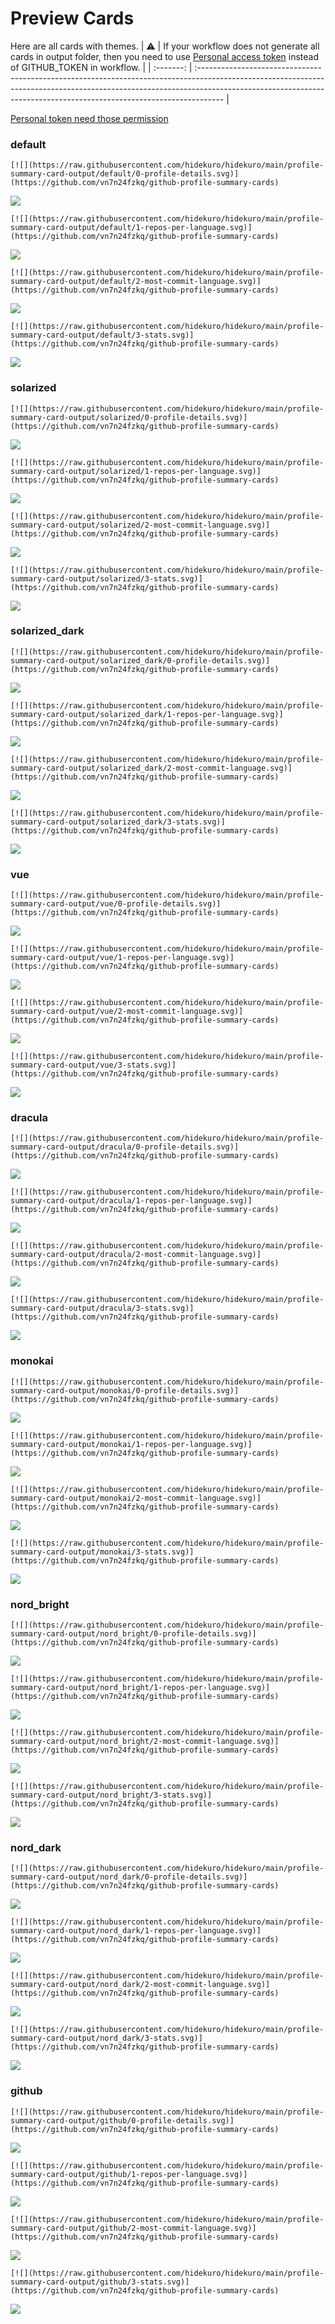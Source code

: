 
# Preview Cards

Here are all cards with themes.
| :warning: | If your workflow does not generate all cards in output folder, then you need to use [Personal access token](https://docs.github.com/en/actions/configuring-and-managing-workflows/creating-and-storing-encrypted-secrets) instead of GITHUB_TOKEN in workflow. |
| :-------: | :------------------------------------------------------------------------------------------------------------------------------------------------------------------------------------------------------------------------------------------------ |

[Personal token need those permission](https://github.com/vn7n24fzkq/github-profile-summary-cards/wiki/Personal-access-token-permissions)


### default


```
[![](https://raw.githubusercontent.com/hidekuro/hidekuro/main/profile-summary-card-output/default/0-profile-details.svg)](https://github.com/vn7n24fzkq/github-profile-summary-cards)
```
![](https://raw.githubusercontent.com/hidekuro/hidekuro/main/profile-summary-card-output/default/0-profile-details.svg)


```
[![](https://raw.githubusercontent.com/hidekuro/hidekuro/main/profile-summary-card-output/default/1-repos-per-language.svg)](https://github.com/vn7n24fzkq/github-profile-summary-cards)
```
![](https://raw.githubusercontent.com/hidekuro/hidekuro/main/profile-summary-card-output/default/1-repos-per-language.svg)


```
[![](https://raw.githubusercontent.com/hidekuro/hidekuro/main/profile-summary-card-output/default/2-most-commit-language.svg)](https://github.com/vn7n24fzkq/github-profile-summary-cards)
```
![](https://raw.githubusercontent.com/hidekuro/hidekuro/main/profile-summary-card-output/default/2-most-commit-language.svg)


```
[![](https://raw.githubusercontent.com/hidekuro/hidekuro/main/profile-summary-card-output/default/3-stats.svg)](https://github.com/vn7n24fzkq/github-profile-summary-cards)
```
![](https://raw.githubusercontent.com/hidekuro/hidekuro/main/profile-summary-card-output/default/3-stats.svg)


### solarized


```
[![](https://raw.githubusercontent.com/hidekuro/hidekuro/main/profile-summary-card-output/solarized/0-profile-details.svg)](https://github.com/vn7n24fzkq/github-profile-summary-cards)
```
![](https://raw.githubusercontent.com/hidekuro/hidekuro/main/profile-summary-card-output/solarized/0-profile-details.svg)


```
[![](https://raw.githubusercontent.com/hidekuro/hidekuro/main/profile-summary-card-output/solarized/1-repos-per-language.svg)](https://github.com/vn7n24fzkq/github-profile-summary-cards)
```
![](https://raw.githubusercontent.com/hidekuro/hidekuro/main/profile-summary-card-output/solarized/1-repos-per-language.svg)


```
[![](https://raw.githubusercontent.com/hidekuro/hidekuro/main/profile-summary-card-output/solarized/2-most-commit-language.svg)](https://github.com/vn7n24fzkq/github-profile-summary-cards)
```
![](https://raw.githubusercontent.com/hidekuro/hidekuro/main/profile-summary-card-output/solarized/2-most-commit-language.svg)


```
[![](https://raw.githubusercontent.com/hidekuro/hidekuro/main/profile-summary-card-output/solarized/3-stats.svg)](https://github.com/vn7n24fzkq/github-profile-summary-cards)
```
![](https://raw.githubusercontent.com/hidekuro/hidekuro/main/profile-summary-card-output/solarized/3-stats.svg)


### solarized_dark


```
[![](https://raw.githubusercontent.com/hidekuro/hidekuro/main/profile-summary-card-output/solarized_dark/0-profile-details.svg)](https://github.com/vn7n24fzkq/github-profile-summary-cards)
```
![](https://raw.githubusercontent.com/hidekuro/hidekuro/main/profile-summary-card-output/solarized_dark/0-profile-details.svg)


```
[![](https://raw.githubusercontent.com/hidekuro/hidekuro/main/profile-summary-card-output/solarized_dark/1-repos-per-language.svg)](https://github.com/vn7n24fzkq/github-profile-summary-cards)
```
![](https://raw.githubusercontent.com/hidekuro/hidekuro/main/profile-summary-card-output/solarized_dark/1-repos-per-language.svg)


```
[![](https://raw.githubusercontent.com/hidekuro/hidekuro/main/profile-summary-card-output/solarized_dark/2-most-commit-language.svg)](https://github.com/vn7n24fzkq/github-profile-summary-cards)
```
![](https://raw.githubusercontent.com/hidekuro/hidekuro/main/profile-summary-card-output/solarized_dark/2-most-commit-language.svg)


```
[![](https://raw.githubusercontent.com/hidekuro/hidekuro/main/profile-summary-card-output/solarized_dark/3-stats.svg)](https://github.com/vn7n24fzkq/github-profile-summary-cards)
```
![](https://raw.githubusercontent.com/hidekuro/hidekuro/main/profile-summary-card-output/solarized_dark/3-stats.svg)


### vue


```
[![](https://raw.githubusercontent.com/hidekuro/hidekuro/main/profile-summary-card-output/vue/0-profile-details.svg)](https://github.com/vn7n24fzkq/github-profile-summary-cards)
```
![](https://raw.githubusercontent.com/hidekuro/hidekuro/main/profile-summary-card-output/vue/0-profile-details.svg)


```
[![](https://raw.githubusercontent.com/hidekuro/hidekuro/main/profile-summary-card-output/vue/1-repos-per-language.svg)](https://github.com/vn7n24fzkq/github-profile-summary-cards)
```
![](https://raw.githubusercontent.com/hidekuro/hidekuro/main/profile-summary-card-output/vue/1-repos-per-language.svg)


```
[![](https://raw.githubusercontent.com/hidekuro/hidekuro/main/profile-summary-card-output/vue/2-most-commit-language.svg)](https://github.com/vn7n24fzkq/github-profile-summary-cards)
```
![](https://raw.githubusercontent.com/hidekuro/hidekuro/main/profile-summary-card-output/vue/2-most-commit-language.svg)


```
[![](https://raw.githubusercontent.com/hidekuro/hidekuro/main/profile-summary-card-output/vue/3-stats.svg)](https://github.com/vn7n24fzkq/github-profile-summary-cards)
```
![](https://raw.githubusercontent.com/hidekuro/hidekuro/main/profile-summary-card-output/vue/3-stats.svg)


### dracula


```
[![](https://raw.githubusercontent.com/hidekuro/hidekuro/main/profile-summary-card-output/dracula/0-profile-details.svg)](https://github.com/vn7n24fzkq/github-profile-summary-cards)
```
![](https://raw.githubusercontent.com/hidekuro/hidekuro/main/profile-summary-card-output/dracula/0-profile-details.svg)


```
[![](https://raw.githubusercontent.com/hidekuro/hidekuro/main/profile-summary-card-output/dracula/1-repos-per-language.svg)](https://github.com/vn7n24fzkq/github-profile-summary-cards)
```
![](https://raw.githubusercontent.com/hidekuro/hidekuro/main/profile-summary-card-output/dracula/1-repos-per-language.svg)


```
[![](https://raw.githubusercontent.com/hidekuro/hidekuro/main/profile-summary-card-output/dracula/2-most-commit-language.svg)](https://github.com/vn7n24fzkq/github-profile-summary-cards)
```
![](https://raw.githubusercontent.com/hidekuro/hidekuro/main/profile-summary-card-output/dracula/2-most-commit-language.svg)


```
[![](https://raw.githubusercontent.com/hidekuro/hidekuro/main/profile-summary-card-output/dracula/3-stats.svg)](https://github.com/vn7n24fzkq/github-profile-summary-cards)
```
![](https://raw.githubusercontent.com/hidekuro/hidekuro/main/profile-summary-card-output/dracula/3-stats.svg)


### monokai


```
[![](https://raw.githubusercontent.com/hidekuro/hidekuro/main/profile-summary-card-output/monokai/0-profile-details.svg)](https://github.com/vn7n24fzkq/github-profile-summary-cards)
```
![](https://raw.githubusercontent.com/hidekuro/hidekuro/main/profile-summary-card-output/monokai/0-profile-details.svg)


```
[![](https://raw.githubusercontent.com/hidekuro/hidekuro/main/profile-summary-card-output/monokai/1-repos-per-language.svg)](https://github.com/vn7n24fzkq/github-profile-summary-cards)
```
![](https://raw.githubusercontent.com/hidekuro/hidekuro/main/profile-summary-card-output/monokai/1-repos-per-language.svg)


```
[![](https://raw.githubusercontent.com/hidekuro/hidekuro/main/profile-summary-card-output/monokai/2-most-commit-language.svg)](https://github.com/vn7n24fzkq/github-profile-summary-cards)
```
![](https://raw.githubusercontent.com/hidekuro/hidekuro/main/profile-summary-card-output/monokai/2-most-commit-language.svg)


```
[![](https://raw.githubusercontent.com/hidekuro/hidekuro/main/profile-summary-card-output/monokai/3-stats.svg)](https://github.com/vn7n24fzkq/github-profile-summary-cards)
```
![](https://raw.githubusercontent.com/hidekuro/hidekuro/main/profile-summary-card-output/monokai/3-stats.svg)


### nord_bright


```
[![](https://raw.githubusercontent.com/hidekuro/hidekuro/main/profile-summary-card-output/nord_bright/0-profile-details.svg)](https://github.com/vn7n24fzkq/github-profile-summary-cards)
```
![](https://raw.githubusercontent.com/hidekuro/hidekuro/main/profile-summary-card-output/nord_bright/0-profile-details.svg)


```
[![](https://raw.githubusercontent.com/hidekuro/hidekuro/main/profile-summary-card-output/nord_bright/1-repos-per-language.svg)](https://github.com/vn7n24fzkq/github-profile-summary-cards)
```
![](https://raw.githubusercontent.com/hidekuro/hidekuro/main/profile-summary-card-output/nord_bright/1-repos-per-language.svg)


```
[![](https://raw.githubusercontent.com/hidekuro/hidekuro/main/profile-summary-card-output/nord_bright/2-most-commit-language.svg)](https://github.com/vn7n24fzkq/github-profile-summary-cards)
```
![](https://raw.githubusercontent.com/hidekuro/hidekuro/main/profile-summary-card-output/nord_bright/2-most-commit-language.svg)


```
[![](https://raw.githubusercontent.com/hidekuro/hidekuro/main/profile-summary-card-output/nord_bright/3-stats.svg)](https://github.com/vn7n24fzkq/github-profile-summary-cards)
```
![](https://raw.githubusercontent.com/hidekuro/hidekuro/main/profile-summary-card-output/nord_bright/3-stats.svg)


### nord_dark


```
[![](https://raw.githubusercontent.com/hidekuro/hidekuro/main/profile-summary-card-output/nord_dark/0-profile-details.svg)](https://github.com/vn7n24fzkq/github-profile-summary-cards)
```
![](https://raw.githubusercontent.com/hidekuro/hidekuro/main/profile-summary-card-output/nord_dark/0-profile-details.svg)


```
[![](https://raw.githubusercontent.com/hidekuro/hidekuro/main/profile-summary-card-output/nord_dark/1-repos-per-language.svg)](https://github.com/vn7n24fzkq/github-profile-summary-cards)
```
![](https://raw.githubusercontent.com/hidekuro/hidekuro/main/profile-summary-card-output/nord_dark/1-repos-per-language.svg)


```
[![](https://raw.githubusercontent.com/hidekuro/hidekuro/main/profile-summary-card-output/nord_dark/2-most-commit-language.svg)](https://github.com/vn7n24fzkq/github-profile-summary-cards)
```
![](https://raw.githubusercontent.com/hidekuro/hidekuro/main/profile-summary-card-output/nord_dark/2-most-commit-language.svg)


```
[![](https://raw.githubusercontent.com/hidekuro/hidekuro/main/profile-summary-card-output/nord_dark/3-stats.svg)](https://github.com/vn7n24fzkq/github-profile-summary-cards)
```
![](https://raw.githubusercontent.com/hidekuro/hidekuro/main/profile-summary-card-output/nord_dark/3-stats.svg)


### github


```
[![](https://raw.githubusercontent.com/hidekuro/hidekuro/main/profile-summary-card-output/github/0-profile-details.svg)](https://github.com/vn7n24fzkq/github-profile-summary-cards)
```
![](https://raw.githubusercontent.com/hidekuro/hidekuro/main/profile-summary-card-output/github/0-profile-details.svg)


```
[![](https://raw.githubusercontent.com/hidekuro/hidekuro/main/profile-summary-card-output/github/1-repos-per-language.svg)](https://github.com/vn7n24fzkq/github-profile-summary-cards)
```
![](https://raw.githubusercontent.com/hidekuro/hidekuro/main/profile-summary-card-output/github/1-repos-per-language.svg)


```
[![](https://raw.githubusercontent.com/hidekuro/hidekuro/main/profile-summary-card-output/github/2-most-commit-language.svg)](https://github.com/vn7n24fzkq/github-profile-summary-cards)
```
![](https://raw.githubusercontent.com/hidekuro/hidekuro/main/profile-summary-card-output/github/2-most-commit-language.svg)


```
[![](https://raw.githubusercontent.com/hidekuro/hidekuro/main/profile-summary-card-output/github/3-stats.svg)](https://github.com/vn7n24fzkq/github-profile-summary-cards)
```
![](https://raw.githubusercontent.com/hidekuro/hidekuro/main/profile-summary-card-output/github/3-stats.svg)

